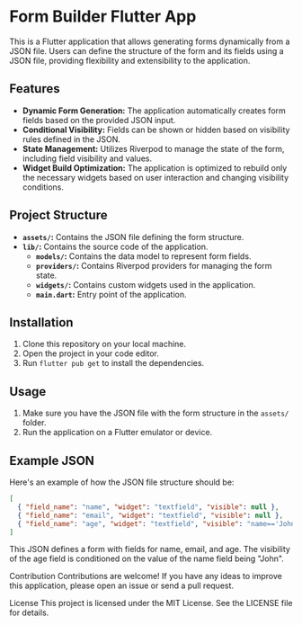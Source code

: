 # Form Builder Flutter App

This is a Flutter application that allows generating forms dynamically from a JSON file. Users can define the structure of the form and its fields using a JSON file, providing flexibility and extensibility to the application.

## Features

- **Dynamic Form Generation:** The application automatically creates form fields based on the provided JSON input.
- **Conditional Visibility:** Fields can be shown or hidden based on visibility rules defined in the JSON.
- **State Management:** Utilizes Riverpod to manage the state of the form, including field visibility and values.
- **Widget Build Optimization:** The application is optimized to rebuild only the necessary widgets based on user interaction and changing visibility conditions.

## Project Structure

- **`assets/`:** Contains the JSON file defining the form structure.
- **`lib/`:** Contains the source code of the application.
  - **`models/`:** Contains the data model to represent form fields.
  - **`providers/`:** Contains Riverpod providers for managing the form state.
  - **`widgets/`:** Contains custom widgets used in the application.
  - **`main.dart`:** Entry point of the application.

## Installation

1. Clone this repository on your local machine.
2. Open the project in your code editor.
3. Run `flutter pub get` to install the dependencies.

## Usage

1. Make sure you have the JSON file with the form structure in the `assets/` folder.
2. Run the application on a Flutter emulator or device.

## Example JSON

Here's an example of how the JSON file structure should be:

```json
[
  { "field_name": "name", "widget": "textfield", "visible": null },
  { "field_name": "email", "widget": "textfield", "visible": null },
  { "field_name": "age", "widget": "textfield", "visible": "name=='John'" }
]
```

This JSON defines a form with fields for name, email, and age. The visibility of the age field is conditioned on the value of the name field being "John".

Contribution
Contributions are welcome! If you have any ideas to improve this application, please open an issue or send a pull request.

License
This project is licensed under the MIT License. See the LICENSE file for details.
